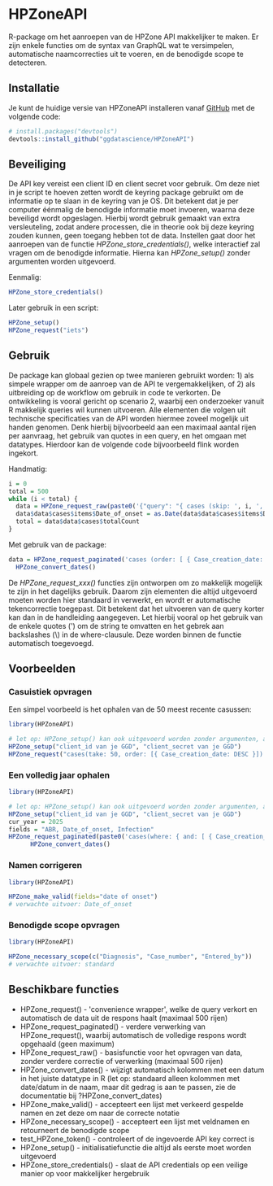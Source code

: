 
# HPZoneAPI

<!-- badges: start -->
<!-- badges: end -->

R-package om het aanroepen van de HPZone API makkelijker te maken. Er zijn enkele functies om de syntax van GraphQL wat te versimpelen, automatische naamcorrecties uit te voeren, en de benodigde scope te detecteren. 

## Installatie

Je kunt de huidige versie van HPZoneAPI installeren vanaf [GitHub](https://github.com/) met de volgende code:

``` r
# install.packages("devtools")
devtools::install_github("ggdatascience/HPZoneAPI")
```

## Beveiliging

De API key vereist een client ID en client secret voor gebruik. Om deze niet in je script te hoeven zetten wordt de keyring package gebruikt om de informatie op te slaan in de keyring van je OS. Dit betekent dat je per computer éénmalig de benodigde informatie moet invoeren, waarna deze beveiligd wordt opgeslagen. Hierbij wordt gebruik gemaakt van extra versleuteling, zodat andere processen, die in theorie ook bij deze keyring zouden kunnen, geen toegang hebben tot de data. Instellen gaat door het aanroepen van de functie *HPZone_store_credentials()*, welke interactief zal vragen om de benodigde informatie. Hierna kan *HPZone_setup()* zonder argumenten worden uitgevoerd.

Eenmalig:
``` r
HPZone_store_credentials()
```

Later gebruik in een script:
``` r
HPZone_setup()
HPZone_request("iets")
```

## Gebruik

De package kan globaal gezien op twee manieren gebruikt worden: 1) als simpele wrapper om de aanroep van de API te vergemakkelijken, of 2) als uitbreiding op de workflow om gebruik in code te verkorten. De ontwikkeling is vooral gericht op scenario 2, waarbij een onderzoeker vanuit R makkelijk queries wil kunnen uitvoeren. Alle elementen die volgen uit technische specificaties van de API worden hiermee zoveel mogelijk uit handen genomen. Denk hierbij bijvoorbeeld aan een maximaal aantal rijen per aanvraag, het gebruik van quotes in een query, en het omgaan met datatypes. Hierdoor kan de volgende code bijvoorbeeld flink worden ingekort.

Handmatig:
``` r
i = 0
total = 500
while (i < total) {
  data = HPZone_request_raw(paste0('{"query": "{ cases (skip: ', i, ', take: 500, order: [ { Case_creation_date: ASC } ], where: { Status: { eq: \\"Open\\" } }) { items { Case_identifier, Date_of_onset }, totalCount } }" }'))
  data$data$cases$items$Date_of_onset = as.Date(data$data$cases$items$Date_of_onset)
  total = data$data$cases$totalCount
}
```

Met gebruik van de package:
``` r
data = HPZone_request_paginated('cases (order: [ { Case_creation_date: ASC } ], where: { Status: { eq: "Open" } }) { items { Case_identifier } }') %>%
  HPZone_convert_dates()
```

De *HPZone_request_xxx()* functies zijn ontworpen om zo makkelijk mogelijk te zijn in het dagelijks gebruik. Daarom zijn elementen die altijd uitgevoerd moeten worden hier standaard in verwerkt, en wordt er automatische tekencorrectie toegepast. Dit betekent dat het uitvoeren van de query korter kan dan in de handleiding aangegeven. Let hierbij vooral op het gebruik van de enkele quotes (') om de string te omvatten en het gebrek aan backslashes (\\) in de where-clausule. Deze worden binnen de functie automatisch toegevoegd. 

## Voorbeelden

### Casuistiek opvragen
Een simpel voorbeeld is het ophalen van de 50 meest recente casussen:

``` r
library(HPZoneAPI)

# let op: HPZone_setup() kan ook uitgevoerd worden zonder argumenten, als HPZone_store_credentials() eerder is uitgevoerd
HPZone_setup("client_id van je GGD", "client_secret van je GGD")
HPZone_request("cases(take: 50, order: [{ Case_creation_date: DESC }]) { items { Case_identifier }, totalCount }")
```

### Een volledig jaar ophalen
``` r
library(HPZoneAPI)

# let op: HPZone_setup() kan ook uitgevoerd worden zonder argumenten, als HPZone_store_credentials() eerder is uitgevoerd
HPZone_setup("client_id van je GGD", "client_secret van je GGD")
cur_year = 2025
fields = "ABR, Date_of_onset, Infection"
HPZone_request_paginated(paste0('cases(where: { and: [ { Case_creation_date: { gte: "', cur_year, '-01-01" } }, { Case_creation_date: { lte: "', cur_year, '-12-31" } } ]  }) { items { ', fields, ' } }')) %>%
      HPZone_convert_dates()
```

### Namen corrigeren
``` r
library(HPZoneAPI)

HPZone_make_valid(fields="date of onset")
# verwachte uitvoer: Date_of_onset
```

### Benodigde scope opvragen
``` r
library(HPZoneAPI)

HPZone_necessary_scope(c("Diagnosis", "Case_number", "Entered_by"))
# verwachte uitvoer: standard
```

## Beschikbare functies

- HPZone_request() - 'convenience wrapper', welke de query verkort en automatisch de data uit de respons haalt (maximaal 500 rijen)
- HPZone_request_paginated() - verdere verwerking van HPZone_request(), waarbij automatisch de volledige respons wordt opgehaald (geen maximum)
- HPZone_request_raw() - basisfunctie voor het opvragen van data, zonder verdere correctie of verwerking (maximaal 500 rijen)
- HPZone_convert_dates() - wijzigt automatisch kolommen met een datum in het juiste datatype in R (let op: standaard alleen kolommen met date/datum in de naam, maar dit gedrag is aan te passen, zie de documentatie bij ?HPZone_convert_dates)
- HPZone_make_valid() - accepteert een lijst met verkeerd gespelde namen en zet deze om naar de correcte notatie
- HPZone_necessary_scope() - accepteert een lijst met veldnamen en retourneert de benodigde scope
- test_HPZone_token() - controleert of de ingevoerde API key correct is
- HPZone_setup() - initialisatiefunctie die altijd als eerste moet worden uitgevoerd
- HPZone_store_credentials() - slaat de API credentials op een veilige manier op voor makkelijker hergebruik
